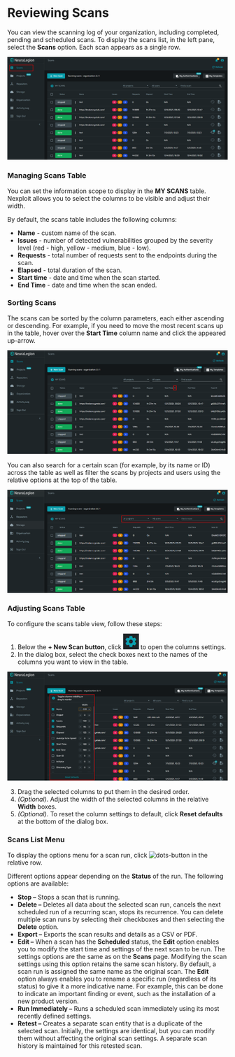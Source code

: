 # Reviewing Scans
You can view the scanning log of your organization, including completed, pending and scheduled scans. To display the scans list, in the left pane, select the **Scans** option. Each scan appears as a single row.

![scans-list](media/scans-table.png ':size=60%')

### Managing Scans Table
You can set the information scope to display in the **MY SCANS** table. Nexploit allows you to select the columns to be visible and adjust their width.

By default, the scans table includes the following columns:
* **Name** - custom name of the scan.
* **Issues** - number of detected vulnerabilities grouped by the severity level (red - high, yellow - medium, blue - low).
* **Requests** - total number of requests sent to the endpoints during the scan.
* **Elapsed** - total duration of the scan.
* **Start time** - date and time when the scan started.
* **End Time** - date and time when the scan ended.

### Sorting Scans 
The scans can be sorted by the column parameters, each either ascending or descending. For example, if you need to move the most recent scans up in the table, hover over the **Start Time** column name and click the appeared up-arrow. 

![sort-arrow](media/sort-arrow.png ':size=60%')

You can also search for a certain scan (for example, by its name or ID) across the table as well as filter the scans by projects and users using the relative options at the top of the table.

![sort-filter-scans](media/sort-filter-scans.png ':size=60%')

### Adjusting Scans Table 
To configure the scans table view, follow these steps:
1. Below the **+ New Scan button**, click ![settings-button](media/settings-button.png ':size=3%') to open the columns settings.
2. In the dialog box, select the check boxes next to the names of the columns you want to view in the table.

![columns-setup](media/columns-setup.png ':size=60%')

3. Drag the selected columns to put them in the desired order.
4. _(Optional)_. Adjust the width of the selected columns in the relative **Width** boxes.
5. _(Optional)_. To reset the column settings to default, click **Reset defaults** at the bottom of the dialog box.

### Scans List Menu
To display the options menu for a scan run, click ![dots-button](media/dots-button.png ':size=2%') in the relative row.

Different options appear depending on the **Status** of the run. The following options are available: 
* **Stop –** Stops a scan that is running. 
* **Delete –** Deletes all data about the selected scan run, cancels the next scheduled run of a recurring scan, stops its recurrence. You can delete multiple scan runs by selecting their checkboxes and then selecting the **Delete** option. 
* **Export –** Exports the scan results and details as a CSV or PDF.
* **Edit –** When a scan has the **Scheduled** status, the **Edit** option enables you to modify the start time and settings of the next scan to be run. The settings options are the same as on the **Scans** page. Modifying the scan settings using this option retains the same scan history.
By default, a scan run is assigned the same name as the original scan. The **Edit** option always enables you to rename a specific run (regardless of its status) to give it a more indicative name. For example, this can be done to indicate an important finding or event, such as the installation of a new product version.
* **Run Immediately –** Runs a scheduled scan immediately using its most recently defined settings.
* **Retest –** Creates a separate scan entity that is a duplicate of the selected scan. Initially, the settings are identical, but you can modify them without affecting the original scan settings. A separate scan history is maintained for this retested scan. 




